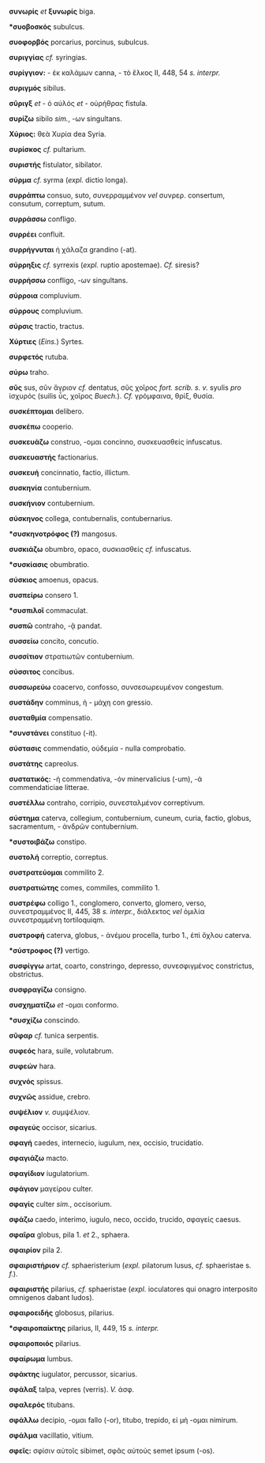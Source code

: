 **συνωρίς** *et* **ξυνωρίς** biga.

**\*συοβοσκός** subulcus.

**συοφορβός** porcarius, porcinus, subulcus.

**συριγγίας** *cf.* syringias.

**συρίγγιον:** - ἐκ καλάμων canna, - τὸ ἕλκος II, 448, 54 *s. interpr.*

**συριγμός** sibilus.

**σῦριγξ** *et* - ὁ αὐλός *et* - οὐρήθρας fistula.

**συρίζω** sibilo *sim.*, -ων singultans.

**Χύριος:** θεὰ Χυρία dea Syria.

**συρίσκος** *cf.* pultarium.

**συριστής** fistulator, sibilator.

**σύρμα** *cf.* syrma (*expl.* dictio longa).

**συρράπτω** consuo, suto, συνερραμμένον *vel* συνρερ. consertum,
consutum, correptum, sutum.

**συρράσσω** confligo.

**συρρέει** confluit.

**συρρήγνυται** ἡ χάλαζα grandino (-at).

**σύρρηξις** *cf.* syrrexis (*expl.* ruptio apostemae). *Cf.* siresis?

**συρρήσσω** confligo, -ων singultans.

**σύρροια** compluvium.

**σύρρους** compluvium.

**σύρσις** tractio, tractus.

**Χύρτιες** (*Eins.*) Syrtes.

**συρφετός** rutuba.

**σύρω** traho.

**σῦς** sus, σῦν ἄγριον *cf.* dentatus, σῦς χοῖρος *fort. scrib. s. v.*
syulis *pro* ἰσχυρός (suilis ὗς, χοῖρος *Buech.*). *Cf.* γρόμφαινα,
θρίξ, θυσία.

**συσκέπτομαι** delibero.

**συσκέπω** cooperio.

**συσκευάζω** construo, -ομαι concinno, συσκευασθείς infuscatus.

**συσκευαστής** factionarius.

**συσκευή** concinnatio, factio, illictum.

**συσκηνία** contubernium.

**συσκήνιον** contubernium.

**σύσκηνος** collega, contubernalis, contubernarius.

**\*συσκηνοτρόφος (?)** mangosus.

**συσκιάζω** obumbro, opaco, συσκιασθείς *cf.* infuscatus.

**\*συσκίασις** obumbratio.

**σύσκιος** amoenus, opacus.

**συσπείρω** consero 1.

**\*συσπιλοῖ** commaculat.

**συσπῶ** contraho, -ᾷ pandat.

**συσσείω** concito, concutio.

**συσσίτιον** στρατιωτῶν contubernium.

**σύσσιτος** concibus.

**συσσωρεύω** coacervo, confosso, συνσεσωρευμένον congestum.

**συστάδην** comminus, ἡ - μάχη con gressio.

**συσταθμία** compensatio.

**\*συνστάνει** constituo (-it).

**σύστασις** commendatio, οὐδεμία - nulla comprobatio.

**συστάτης** capreolus.

**συστατικός:** -ή commendativa, -όν minervalicius (-um), -ά
commendaticiae litterae.

**συστέλλω** contraho, corripio, συνεσταλμένον correptivum.

**σύστημα** caterva, collegium, contubernium, cuneum, curia, factio,
globus, sacramentum, - ἀνδρῶν contubernium.

**\*συστοιβάζω** constipo.

**συστολή** correptio, correptus.

**συστρατεύομαι** commilito 2.

**συστρατιώτης** comes, commiles, commilito 1.

**συστρέφω** colligo 1., conglomero, converto, glomero, verso,
συνεστραμμένος II, 445, 38 *s.* *interpr.*, διάλεκτος *vel* ὁμιλία
συνεστραμμένη tortiloquiqm.

**συστροφἡ** caterva, globus, - ἀνέμου procella, turbo 1., ἐπὶ ὄχλου
caterva.

**\*σύστροφος (?)** vertigo.

**συσφίγγω** artat, coarto, constringo, depresso, συνεσφιγμένος
constrictus, obstrictus.

**συσφραγίζω** consigno.

**συσχηματίζω** *et* -ομαι conformo.

**\*συσχίζω** conscindo.

**σῦφαρ** *cf.* tunica serpentis.

**συφεός** hara, suile, volutabrum.

**συφεών** hara.

**συχνός** spissus.

**συχνῶς** assidue, crebro.

**συψέλιον** *v.* συμψέλιον.

**σφαγεύς** occisor, sicarius.

**σφαγή** caedes, internecio, iugulum, nex, occisio, trucidatio.

**σφαγιάζω** macto.

**σφαγίδιον** iugulatorium.

**σφάγιον** μαγείρου culter.

**σφαγίς** culter *sim.*, occisorium.

**σφάζω** caedo, interimo, iugulo, neco, occido, trucido, σφαγείς
caesus.

**σφαῖρα** globus, pila 1. *et* 2., sphaera.

**σφαιρίον** pila 2.

**σφαιριστήριον** *cf.* sphaeristerium (*expl.* pilatorum lusus, *cf.*
sphaeristae s. *f.*).

**σφαιριστής** pilarius, *cf.* sphaeristae (*expl.* ioculatores qui
onagro interposito omnigenos dabant ludos).

**σφαιροειδής** globosus, pilarius.

**\*σφαιροπαίκτης** pilarius, II, 449, 15 *s. interpr.*

**σφαιροποιός** pilarius.

**σφαίρωμα** lumbus.

**σφάκτης** iugulator, percussor, sicarius.

**σφάλαξ** talpa, vepres (verris). *V.* ἀσφ.

**σφαλερός** titubans.

**σφάλλω** decipio, -ομαι fallo (-or), titubo, trepido, εἰ μὴ -ομαι
nimirum.

**σφάλμα** vacillatio, vitium.

**σφεῖς:** σφίσιν αὐτοῖς sibimet, σφᾶς αὐτούς semet ipsum (-os).
